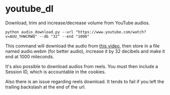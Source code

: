 # youtube_dl

Download, trim and increase/decrease volume from YouTube audios.

```
python audio_download.py --url "https://www.youtube.com/watch?v=AUU_YHWCRWQ" --db "32" --end "1000"
```

This command will download the audio from [this video](https://www.youtube.com/watch?v=AUU_YHWCRWQ), then store in a file named audio.webm (for better audio), increase it by 32 decibels and make it end at 1000 mileconds.


It's also possible to download audios from reels. You must then include a Session ID, which is accountable in the cookies.

Also there is an issue regarding reels download. It tends to fail if you left the trailing backslash at the end of the url.